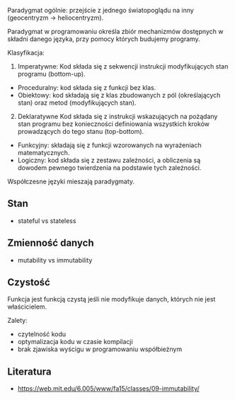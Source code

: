 Paradygmat ogólnie: przejście z jednego światopoglądu na inny (geocentryzm -> heliocentryzm). 

Paradygmat w programowaniu określa zbiór mechanizmów dostępnych w składni danego języka, przy pomocy których budujemy programy.

Klasyfikacja:

1. Imperatywne:
   Kod składa się z sekwencji instrukcji modyfikujących stan programu (bottom-up).
  - Proceduralny: kod składa się z funkcji bez klas.
  - Obiektowy: kod składają się z klas zbudowanych z pól (określających stan) oraz metod (modyfikujących stan).
2. Deklaratywne
  Kod składa się z instrukcji wskazujących na pożądany stan programu bez konieczności definiowania wszystkich kroków prowadzących do tego stanu (top-bottom).
  - Funkcyjny: składają się z funkcji wzorowanych na wyrażeniach matematycznych. 
  - Logiczny: kod składa się z zestawu zależności, a obliczenia są dowodem pewnego twierdzenia na podstawie tych zależności. 

Współczesne języki mieszają paradygmaty.

## Stan

* stateful vs stateless


## Zmienność danych

* mutability vs immutability

## Czystość 

Funkcja jest funkcją czystą jeśli nie modyfikuje danych, których nie jest właścicielem. 

Zalety:
* czytelność kodu
* optymalizacja kodu w czasie kompilacji
* brak zjawiska wyścigu w programowaniu współbieżnym

## Literatura

* https://web.mit.edu/6.005/www/fa15/classes/09-immutability/
